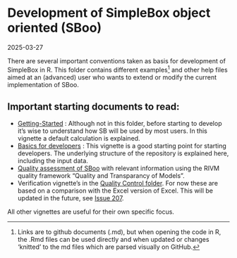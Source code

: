 Development of SimpleBox object oriented (SBoo)
================
2025-03-27

There are several important conventions taken as basis for development
of SimpleBox in R. This folder contains different examples[^1] and other
help files aimed at an (advanced) user who wants to extend or modify the
current implementation of SBoo.

## Important starting documents to read:

- [Getting-Started](/vignettes/Getting-started.md) : Although not in
  this folder, before starting to develop it’s wise to understand how SB
  will be used by most users. In this vignette a default calculation is
  explained.
- [Basics for developers](/vignettes/Development/BasicsOfDevelopment.md)
  : This vignette is a good starting point for starting developers. The
  underlying structure of the repository is explained here, including
  the input data.
- [Quality assessment of
  SBoo](/vignettes/Development/QualityDocumentation.md "RIVM quality document")
  with relevant information using the RIVM quality framework “Quality
  and Transparancy of Models”.
- Verification vignette’s in the [Quality Control
  folder](/vignettes/Development/Quality%20control). For now these are
  based on a comparison with the Excel version of Excel. This will be
  updated in the future, see [Issue
  207](https://github.com/rivm-syso/SBoo/issues/207).

All other vignettes are useful for their own specific focus.

[^1]: Links are to github documents (.md), but when opening the code in
    R, the .Rmd files can be used directly and when updated or changes
    ‘knitted’ to the md files which are parsed visually on GitHub.
